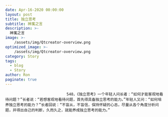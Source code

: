 ```yaml
---
date: Apr-16-2020 00:00:00
layout: post
title: 独立思考
subtitle: 神寓之言
description: >-
  神寓之言
image: >-
    /assets/img/Qtcreator-overview.png
optimized_image: >-
    /assets/img/Qtcreator-overview.png
category: Story
tags:
  - blog
  - Story
author: Ron
paginate: true
---
```


							　　548，《独立思考》一个年轻人问长者：“如何才能客观地看待问题？”长者说：“若想客观地看待问题，首先得具备独立思考的能力。”年轻人又问：“如何培养独立思考的能力？”长者回说：“不盲从，不盲信，保持怀疑的心态，尽量从各个角度分析问题，并得出自己的判断，久而久之，就能养成独立思考的能力。”
							
							
						